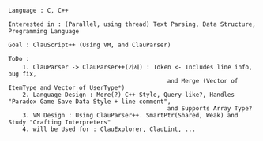     Language : C, C++

    Interested in : (Parallel, using thread) Text Parsing, Data Structure, Programming Language

    Goal : ClauScript++ (Using VM, and ClauParser)

    ToDo :  
        1. ClauParser -> ClauParser++(가제) : Token <- Includes line info, bug fix,
                                                 and Merge (Vector of ItemType and Vector of UserType*)
        2. Language Design : More(?) C++ Style, Query-like?, Handles "Paradox Game Save Data Style + line comment",
                                                 and Supports Array Type?
        3. VM Design : Using ClauParser++. SmartPtr(Shared, Weak) and Study "Crafting Interpreters"
        4. will be Used for : ClauExplorer, ClauLint, ... 
